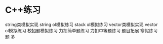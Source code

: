 # C++练习
string类模拟实现
string ol模拟练习
stack ol模拟练习
vector类模拟实现
vector ol模拟练习
校招题模拟练习
力扣简单题练习
力扣中等题练习
题目拓展
寒假练习题
多
